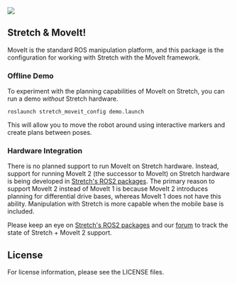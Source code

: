 ![](../images/banner.png)

## Stretch & MoveIt!
MoveIt is the standard ROS manipulation platform, and this package is the configuration for working with Stretch with the MoveIt framework.


### Offline Demo

To experiment with the planning capabilities of MoveIt on Stretch, you can run a demo _without_ Stretch hardware.

    roslaunch stretch_moveit_config demo.launch

This will allow you to move the robot around using interactive markers and create plans between poses.

### Hardware Integration

There is no planned support to run MoveIt on Stretch hardware. Instead, support for running MoveIt 2 (the successor to MoveIt) on Stretch hardware is being developed in [Stretch's ROS2 packages](https://github.com/hello-robot/stretch_ros2/). The primary reason to support MoveIt 2 instead of MoveIt 1 is because MoveIt 2 introduces planning for differential drive bases, whereas MoveIt 1 does not have this ability. Manipulation with Stretch is more capable when the mobile base is included.

Please keep an eye on [Stretch's ROS2 packages](https://github.com/hello-robot/stretch_ros2/) and our [forum](https://forum.hello-robot.com/) to track the state of Stretch + MoveIt 2 support.

## License

For license information, please see the LICENSE files.
